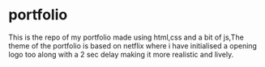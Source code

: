 # portfolio
This is the repo of my portfolio made using html,css and a bit of js,The theme of the portfolio is based on netflix where i have initialised a opening logo too along with a 2 sec delay making it more realistic and lively.
